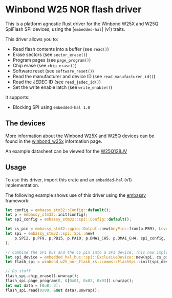 # Winbond W25 NOR flash driver

This is a platform agnostic Rust driver for the Winbond W25X and W25Q SpiFlash
SPI devices, using the [`embedded-hal`] (v1) traits.

This driver allows you to:

- Read flash contents into a buffer (see `read()`)
- Erase sectors (see `sector_erase()`)
- Program pages (see `page_program()`)
- Chip erase (see `chip_erase()`)
- Software reset (see `software_reset()`)
- Read the manufacturer and device ID (see `read_manufacturer_id()`)
- Read the JEDEC ID (see `read_jedec_id()`)
- Set the write enable latch (see `write_enable()`)

It supports:

- Blocking SPI using `embedded-hal 1.0`

## The devices

More information about the Winbond W25X and W25Q devices can be found in the
[winbond_w25x](https://www.winbond.com/hq/product/code-storage-flash-memory/serial-nor-flash/)
information page.

An example datasheet can be viewed for the
[W25Q128JV](https://datasheet.lcsc.com/lcsc/1912111437_Winbond-Elec-W25Q128JVSIQ_C113767.pdf)

## Usage

To use this driver, import this crate and an `embedded-hal` (v1) implementation.

The following example shows use of this driver using the
[embassy](https://embassy.dev/) framework:

```rust
let config = embassy_stm32::Config::default();
let p = embassy_stm32::init(config);
let spi_config = embassy_stm32::spi::Config::default();

let cs_pin = embassy_stm32::gpio::Output::new(AnyPin::from(p.PB9), Level::High, Speed::VeryHigh);
let spi = embassy_stm32::spi::Spi::new(
    p.SPI2, p.PF9, p.PB15, p.PA10, p.DMA1_CH5, p.DMA1_CH4, spi_config,
);

// Combine the SPI bus and the CS pin into a SPI device. This now implements SpiDevice!
let spi_device = embedded_hal_bus::spi::ExclusiveDevice::new(spi, cs_pin, embassy_time::Delay).unwrap();
let flash_spi = winbond_w25_nor_flash_rs::comms::FlashSpi::init(spi_device).unwrap();

// Do stuff
flash_spi.chip_erase().unwrap();
flash_spi.page_program(0, &[0x01, 0x02, 0x03]).unwrap();
let mut data = [0u8; 3];
flash_spi.read(0x00, &mut data).unwrap();
```
